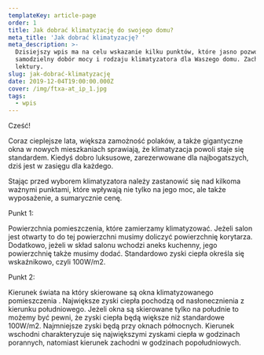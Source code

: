 ```yaml
---
templateKey: article-page
order: 1
title: Jak dobrać klimatyzację do swojego domu?
meta_title: 'Jak dobrać klimatyzację? '
meta_description: >-
  Dzisiejszy wpis ma na celu wskazanie kilku punktów, które jasno pozwolą na
  samodzielny dobór mocy i rodzaju klimatyzatora dla Waszego domu. Zachęcam do
  lektury. 
slug: jak-dobrać-klimatyzację
date: 2019-12-04T19:00:00.000Z
cover: /img/ftxa-at_ip_1.jpg
tags:
  - wpis
---
```

Cześć!

Coraz cieplejsze lata, większa zamożność polaków, a także gigantyczne okna w nowych mieszkaniach sprawiają, że klimatyzacja powoli staje się standardem. Kiedyś dobro luksusowe, zarezerwowane dla najbogatszych, dziś jest w zasięgu dla każdego. 

Stając przed wyborem klimatyzatora należy zastanowić się nad kilkoma ważnymi punktami, które wpływają nie tylko na jego moc, ale także wyposażenie, a sumarycznie cenę. 

Punkt 1:

Powierzchnia pomieszczenia, które zamierzamy klimatyzować. Jeżeli salon jest otwarty to do tej powierzchni musimy doliczyć powierzchnię korytarza. Dodatkowo, jeżeli w skład salonu wchodzi aneks kuchenny, jego powierzchnię także musimy dodać. Standardowo zyski ciepła określa się wskaźnikowo, czyli 100W/m2. 

Punkt 2:

Kierunek świata na który skierowane są okna klimatyzowanego pomieszczenia . Największe zyski ciepła pochodzą od nasłonecznienia z kierunku południowego. Jeżeli okna są skierowane tylko na południe to możemy być pewni, że zyski ciepła będą większe niż standardowe 100W/m2. Najmniejsze zyski będą przy oknach północnych. Kierunek wschodni charakteryzuje się największymi zyskami ciepła w godzinach porannych, natomiast kierunek zachodni w godzinach popołudniowych.
